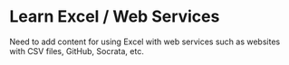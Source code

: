 # Learn Excel / Web Services #

Need to add content for using Excel with web services such as websites with CSV files,
GitHub, Socrata, etc.
